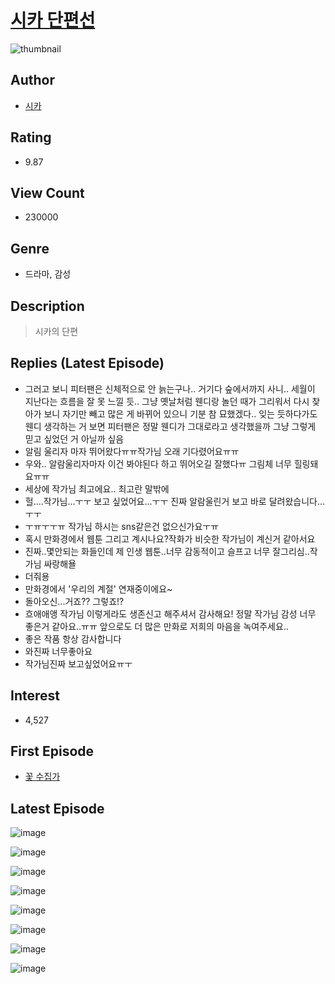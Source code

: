 # [시카 단편선](https://comic.naver.com/bestChallenge/list?titleId=786126)
![thumbnail](https://image-comic.pstatic.net/user_contents_data/challenge_comic/2023/03/02/276425/upload_3558795214375106352_480x623.jpeg)

## Author
- [시카](https://comic.naver.com/artistTitle?id=276425)

## Rating
- 9.87

## View Count
- 230000

## Genre
- 드라마, 감성

## Description
> 시카의 단편

## Replies (Latest Episode)
- 그러고 보니 피터팬은 신체적으로 안 늙는구나.. 거기다 숲에서까지 사니.. 세월이 지난다는 흐름을 잘 못 느낄 듯.. 그냥 옛날처럼 웬디랑 놀던 때가 그리워서 다시 찾아가 보니 자기만 빼고 많은 게 바뀌어 있으니 기분 참 묘했겠다.. 잊는 듯하다가도 웬디 생각하는 거 보면 피터팬은 정말 웬디가 그대로라고 생각했을까 그냥 그렇게 믿고 싶었던 거 아닐까 싶음
- 알림 울리자 마자 뛰어왔다ㅠㅠ작가님 오래 기다렸어요ㅠㅠ
- 우와.. 알람울리자마자 이건 봐야된다 하고 뛰어오길 잘했다ㅠ 그림체 너무 힐링돼요ㅠㅠ
- 세상에 작가님 최고에요.. 최고란 말밖에
- 헐....작가님...ㅜㅜ 보고 싶었어요...ㅜㅜ 진짜 알람울린거 보고 바로 달려왔습니다...ㅜㅜ
- ㅜㅠㅜㅜㅠ 작가님 하시는 sns같은건 없으신가요ㅜㅠ
- 혹시 만화경에서 웹툰 그리고 계시나요?작화가 비슷한 작가님이 계신거 같아서요
- 진짜..몇안되는 화들인데 제 인생 웹툰..너무 감동적이고 슬프고 너무 잘그리심..작가님 싸랑해욜
- 더줘용
- 만화경에서 '우리의 계절' 연재중이에요~
- 돌아오신...거죠?? 그렇죠!?
- 흐애애앵 작가님 이렇게라도 생존신고 해주셔서 감사해요! 정말 작가님 감성 너무 좋은거 같아요..ㅠㅠ 앞으로도 더 많은 만화로 저희의 마음을 녹여주세요..
- 좋은 작품 항상 감사합니다
- 와진짜 너무좋아요
- 작가님진짜 보고싶었어요ㅠㅜ

## Interest
- 4,527

## First Episode
- [꽃 수집가](https://comic.naver.com/bestChallenge/detail?titleId=786126&no=1)

## Latest Episode
![image](https://image-comic.pstatic.net/user_contents_data/challenge_comic/2022/10/23/276425/upload_3630289634232514358.jpeg)

![image](https://image-comic.pstatic.net/user_contents_data/challenge_comic/2022/10/23/276425/upload_7017788215288673382.jpeg)

![image](https://image-comic.pstatic.net/user_contents_data/challenge_comic/2022/10/23/276425/upload_3545567887629826354.jpeg)

![image](https://image-comic.pstatic.net/user_contents_data/challenge_comic/2022/10/23/276425/upload_3905859168420313442.jpeg)

![image](https://image-comic.pstatic.net/user_contents_data/challenge_comic/2022/10/23/276425/upload_7003431910020166453.jpeg)

![image](https://image-comic.pstatic.net/user_contents_data/challenge_comic/2022/10/23/276425/upload_3905238141966508646.jpeg)

![image](https://image-comic.pstatic.net/user_contents_data/challenge_comic/2022/10/23/276425/upload_3630243485664491321.jpeg)

![image](https://image-comic.pstatic.net/user_contents_data/challenge_comic/2022/10/23/276425/upload_3474916765729960289.jpeg)
